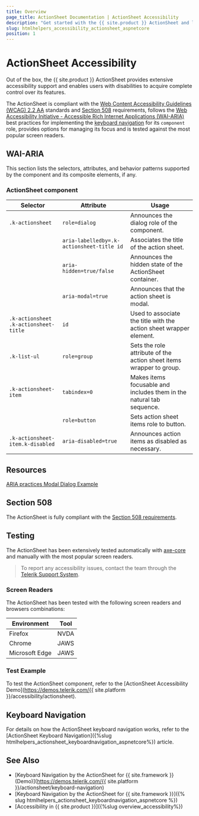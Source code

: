 ```yaml
---
title: Overview
page_title: ActionSheet Documentation | ActionSheet Accessibility
description: "Get started with the {{ site.product }} ActionSheet and learn about its accessibility support for WAI-ARIA, Section 508, and WCAG 2.2."
slug: htmlhelpers_accessibility_actionsheet_aspnetcore
position: 1
---
```


# ActionSheet Accessibility

Out of the box, the {{ site.product }} ActionSheet provides extensive accessibility support and enables users with disabilities to acquire complete control over its features.

The ActionSheet is compliant with the [Web Content Accessibility Guidelines (WCAG) 2.2 AA](https://www.w3.org/TR/WCAG22/) standards and [Section 508](https://www.section508.gov/) requirements, follows the [Web Accessibility Initiative - Accessible Rich Internet Applications (WAI-ARIA)](https://www.w3.org/WAI/ARIA/apg/) best practices for implementing the [keyboard navigation](#keyboard-navigation) for its `component` role, provides options for managing its focus and is tested against the most popular screen readers.

## WAI-ARIA

This section lists the selectors, attributes, and behavior patterns supported by the component and its composite elements, if any.

### ActionSheet component

| Selector | Attribute | Usage |
| -------- | --------- | ----- |
| `.k-actionsheet` | `role=dialog` | Announces the dialog role of the component. |
|  | `aria-labelledby=.k-actionsheet-title id` | Associates the title of the action sheet. |
|  | `aria-hidden=true/false` | Announces the hidden state of the ActionSheet container. |
|  | `aria-modal=true` | Announces that the action sheet is modal. |
| `.k-actionsheet .k-actionsheet-title` | `id` | Used to associate the title with the action sheet wrapper element. |
| `.k-list-ul` | `role=group` | Sets the role attribute of the action sheet items wrapper to group. |
| `.k-actionsheet-item` | `tabindex=0` | Makes items focusable and includes them in the natural tab sequence. |
|  | `role=button` | Sets action sheet items role to button. |
| `.k-actionsheet-item.k-disabled` | `aria-disabled=true` | Announces action items as disabled as necessary. |

## Resources

[ARIA practices Modal Dialog Example](https://www.w3.org/WAI/ARIA/apg/example-index/dialog-modal/dialog)

## Section 508

The ActionSheet is fully compliant with the [Section 508 requirements](https://www.section508.gov/).

## Testing

The ActionSheet has been extensively tested automatically with [axe-core](https://github.com/dequelabs/axe-core) and manually with the most popular screen readers.

> To report any accessibility issues, contact the team through the [Telerik Support System](https://www.telerik.com/account/support-center).

### Screen Readers

The ActionSheet has been tested with the following screen readers and browsers combinations:

| Environment | Tool |
| ----------- | ---- |
| Firefox | NVDA |
| Chrome | JAWS |
| Microsoft Edge | JAWS |

### Test Example

To test the ActionSheet component, refer to the [ActionSheet Accessibility Demo](https://demos.telerik.com/{{ site.platform }}/accessibility/actionsheet).

## Keyboard Navigation

For details on how the ActionSheet keyboard navigation works, refer to the [ActionSheet Keyboard Navigation]({%slug htmlhelpers_actionsheet_keyboardnavigation_aspnetcore%}) article.

## See Also
* [Keyboard Navigation by the ActionSheet for {{ site.framework }} (Demo)](https://demos.telerik.com/{{ site.platform }}/actionsheet/keyboard-navigation)
* [Keyboard Navigation by the ActionSheet for {{ site.framework }}]({% slug htmlhelpers_actionsheet_keyboardnavigation_aspnetcore %})
* [Accessibility in {{ site.product }}]({%slug overview_accessibility%})